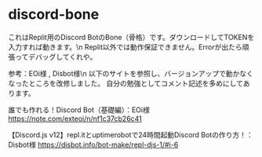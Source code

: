 # discord-bone

これはReplit用のDiscord BotのBone（骨格）です。ダウンロードしてTOKENを入力すれば動きます。\n
Replit以外では動作保証できません。Errorが出たら頑張ってデバッグしてくれや。

参考：EOi様 , Disbot様\n
以下のサイトを参照し、バージョンアップで動かなくなったところを改修しました。
自分の勉強としてコメント記述を多めにしてあります。

誰でも作れる！Discord Bot（基礎編）：EOi様
https://note.com/exteoi/n/nf1c37cb26c41

【Discord.js v12】repl.itとuptimerobotで24時間起動Discord Botの作り方！：Disbot様
https://disbot.info/bot-make/repl-djs-1/#i-6
